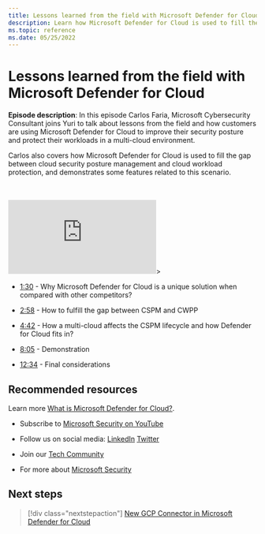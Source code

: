 ```yaml
---
title: Lessons learned from the field with Microsoft Defender for Cloud
description: Learn how Microsoft Defender for Cloud is used to fill the gap between cloud security posture management and cloud workload protection.
ms.topic: reference
ms.date: 05/25/2022
---
```


# Lessons learned from the field with Microsoft Defender for Cloud

**Episode description**: In this episode Carlos Faria, Microsoft Cybersecurity Consultant joins Yuri to talk about lessons from the field and how customers are using Microsoft Defender for Cloud to improve their security posture and protect their workloads in a multi-cloud environment. 

Carlos also covers how Microsoft Defender for Cloud is used to fill the gap between cloud security posture management and cloud workload protection, and demonstrates some features related to this scenario. 

<br>
<br>
<iframe src="https://aka.ms/docs/player?id=3811455b-cc20-4ee0-b1bf-9d4df5ee4eaf" max-width: 100%; min-width: 100% allowFullScreen="true" frameBorder="0"></iframe>></iframe>

- [1:30](/shows/mdc-in-the-field/lessons-from-the-field#time=01m30s) - Why Microsoft Defender for Cloud is a unique solution when compared with other competitors?

- [2:58](/shows/mdc-in-the-field/lessons-from-the-field#time=02m58s) - How to fulfill the gap between CSPM and CWPP

- [4:42](/shows/mdc-in-the-field/lessons-from-the-field#time=04m42s) - How a multi-cloud affects the CSPM lifecycle and how Defender for Cloud fits in?

- [8:05](/shows/mdc-in-the-field/lessons-from-the-field#time=08m05s) - Demonstration

- [12:34](/shows/mdc-in-the-field/lessons-from-the-field#time=12m34s) - Final considerations

## Recommended resources
  
Learn more [What is Microsoft Defender for Cloud?](defender-for-cloud-introduction.md).

-  Subscribe to [Microsoft Security on YouTube](https://www.youtube.com/redirect?event=video_description&redir_token=QUFFLUhqa0ZoTml2Qm9kZ2pjRzNMUXFqVUwyNl80YVNtd3xBQ3Jtc0trVm9QM2Z0NlpOeC1KSUE2UEd1cVJ5aHQ0MTN6WjJEYmNlOG9rWC1KZ1ZqaTNmcHdOOHMtWXRLSGhUTVBhQlhhYzlUc2xmTHZtaUpkd1c4LUQzLWt1YmRTbkVQVE5EcTJIM0Foc042SGdQZU5acVRJbw&q=https%3A%2F%2Faka.ms%2FSubscribeMicrosoftSecurity)

-  Follow us on social media: 
  [LinkedIn](https://www.youtube.com/redirect?event=video_description&redir_token=QUFFLUhqbFk5TXZuQld2NlpBRV9BQlJqMktYSm95WWhCZ3xBQ3Jtc0tsQU13MkNPWGNFZzVuem5zc05wcnp0VGxybHprVTkwS2todWw0b0VCWUl4a2ZKYVktNGM1TVFHTXpmajVLcjRKX0cwVFNJaDlzTld4MnhyenBuUGRCVmdoYzRZTjFmYXRTVlhpZGc4MHhoa3N6ZDhFMA&q=https%3A%2F%2Fwww.linkedin.com%2Fshowcase%2Fmicrosoft-security%2F)
  [Twitter](https://twitter.com/msftsecurity)

-  Join our [Tech Community](https://aka.ms/SecurityTechCommunity)

-  For more about [Microsoft Security](https://msft.it/6002T9HQY)

## Next steps

> [!div class="nextstepaction"]
> [New GCP Connector in Microsoft Defender for Cloud](episode-seven.md)